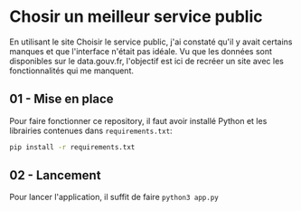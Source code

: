 # Chosir un meilleur service public

En utilisant le site Choisir le service public, j'ai constaté qu'il y avait certains manques et que l'interface n'était pas idéale. Vu que les données sont disponibles sur le data.gouv.fr, l'objectif est ici de recréer un site avec les fonctionnalités qui me manquent.

## 01 - Mise en place

Pour faire fonctionner ce repository, il faut avoir installé Python et les librairies contenues dans `requirements.txt`:

```sh
pip install -r requirements.txt
```

## 02 - Lancement

Pour lancer l'application, il suffit de faire `python3 app.py`